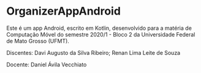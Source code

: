 # OrganizerAppAndroid
Este é um app Android, escrito em Kotlin, desenvolvido para a matéria de Computação Móvel do semestre 2020/1 - Bloco 2 da Universidade Federal de Mato Grosso (UFMT).

Discentes:
Davi Augusto da Silva Ribeiro; 
Renan Lima Leite de Souza
  
Docente:
Daniel Ávila Vecchiato
